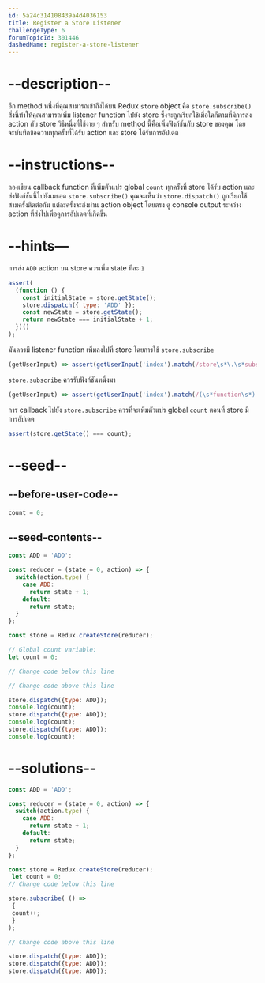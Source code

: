 ```yaml
---
id: 5a24c314108439a4d4036153
title: Register a Store Listener
challengeType: 6
forumTopicId: 301446
dashedName: register-a-store-listener
---
```


# --description--

อีก method หนึ่งที่คุณสามารถเข้าถึงได้บน Redux `store` object คือ `store.subscribe()` สิ่งนี้ทำให้คุณสามารถเพิ่ม listener function ไปยัง store ซึ่งจะถูกเรียกใช้เมื่อใดก็ตามที่มีการส่ง action กับ store วิธีหนึ่งที่ใช้ง่าย ๆ สำหรับ method นี้คือเพิ่มฟังก์ชันกับ store ของคุณ โดยจะบันทึกข้อความทุกครั้งที่ได้รับ action และ store ได้รับการอัปเดต

# --instructions--

ลองเขียน callback function ที่เพิ่มตัวแปร global `count` ทุกครั้งที่ store ได้รับ action และส่งฟังก์ชันนี้ไปยังเมธอด `store.subscribe()` คุณจะเห็นว่า `store.dispatch()` ถูกเรียกใช้สามครั้งติดต่อกัน แต่ละครั้งจะส่งผ่าน action object โดยตรง ดู console output ระหว่าง action ที่ส่งไปเพื่อดูการอัปเดตที่เกิดขึ้น

# --hints—

การส่ง `ADD` action บน store ควรเพิ่ม state ทีละ `1`

```js
assert(
  (function () {
    const initialState = store.getState();
    store.dispatch({ type: 'ADD' });
    const newState = store.getState();
    return newState === initialState + 1;
  })()
);
```

มันควรมี listener function เพิ่มลงไปที่ store โดยการใช้ `store.subscribe`

```js
(getUserInput) => assert(getUserInput('index').match(/store\s*\.\s*subscribe\(/gm));
```


`store.subscribe` ควรรับฟังก์ชันหนึ่งมา

```js
(getUserInput) => assert(getUserInput('index').match(/(\s*function\s*)|(\s*\(\s*\)\s*=>)/gm)) 
```

การ callback ไปยัง `store.subscribe` ควรที่จะเพิ่มตัวแปร global `count` ตอนที่ store มีการอัปเดต

```js
assert(store.getState() === count);
```

# --seed--

## --before-user-code--

```js
count = 0;
```

## --seed-contents--

```js
const ADD = 'ADD';

const reducer = (state = 0, action) => {
  switch(action.type) {
    case ADD:
      return state + 1;
    default:
      return state;
  }
};

const store = Redux.createStore(reducer);

// Global count variable:
let count = 0;

// Change code below this line

// Change code above this line

store.dispatch({type: ADD});
console.log(count);
store.dispatch({type: ADD});
console.log(count);
store.dispatch({type: ADD});
console.log(count);
```

# --solutions--

```js
const ADD = 'ADD';

const reducer = (state = 0, action) => {
  switch(action.type) {
    case ADD:
      return state + 1;
    default:
      return state;
  }
};

const store = Redux.createStore(reducer);
 let count = 0;
// Change code below this line

store.subscribe( () =>
 {
 count++;
 }
);

// Change code above this line

store.dispatch({type: ADD});
store.dispatch({type: ADD});
store.dispatch({type: ADD});
```
